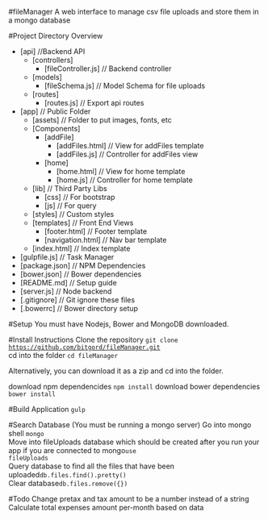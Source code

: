 #fileManager
A web interface to manage csv file uploads and store them in a mongo database

#Project Directory Overview
 * [api]  //Backend API
   * [controllers]
      * [fileController.js]   // Backend controller
   * [models] 
      * [fileSchema.js]       // Model Schema for file uploads
   * [routes]
      * [routes.js]           // Export api routes
 * [app] // Public Folder               
      * [assets]              // Folder to put images, fonts, etc
      * [Components]
          * [addFile]
              * [addFiles.html]     // View for addFiles template
              * [addFiles.js]       // Controller for addFiles view
          * [home]
              * [home.html]         // View for home template
              * [home.js]           // Controller for home template
      * [lib] // Third Party Libs
          * [css]                   // For bootstrap
          * [js]                    // For query
      * [styles] // Custom styles
      * [templates] // Front End Views
          * [footer.html] // Footer template
          * [navigation.html] // Nav bar template
      * [index.html] // Index template
 * [gulpfile.js]     // Task Manager
 * [package.json]    // NPM Dependencies
 * [bower.json]      // Bower dependencies
 * [README.md]       // Setup guide
 * [server.js]       // Node backend
 * [.gitignore]      // Git ignore these files
 * [.bowerrc]        // Bower directory setup 

#Setup
You must have Nodejs, Bower and MongoDB downloaded. 

#Install Instructions
Clone the repository <code>git clone https://github.com/bitgord/fileManager.git </code>
cd into the folder <code>cd fileManager</code>

Alternatively, you can download it as a zip and cd into the folder.

download npm dependencides <code>npm install</code>
download bower dependencies <code>bower install</code>

#Build Application
<code>gulp</code>

#Search Database (You must be running a mongo server)
Go into mongo shell <code>mongo</code><br>
Move into fileUploads database which should be created after you run your app if you are connected to mongo<code>use fileUploads</code><br>
Query database to find all the files that have been uploaded<code>db.files.find().pretty()</code><br>
Clear database<code>db.files.remove({})</code>

#Todo
Change pretax and tax amount to be a number instead of a string<br>
Calculate total expenses amount per-month based on data
